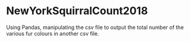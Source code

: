 # NewYorkSquirralCount2018
 Using Pandas, manipulating the csv file to output the total number of the various fur colours in another csv file.
